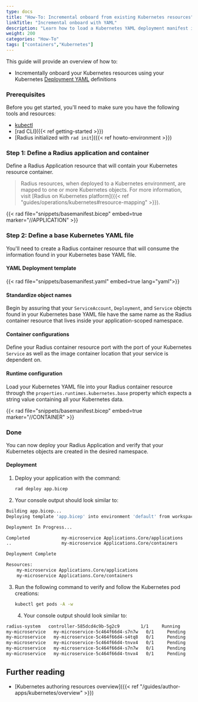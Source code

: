 ```yaml
---
type: docs
title: "How-To: Incremental onboard from existing Kubernetes resources"
linkTitle: "Incremental onboard with YAML"
description: "Learn how to load a Kubernetes YAML deployment manifest into Radius and have Radius override properties on top of the user-given base resources"
weight: 200
categories: "How-To"
tags: ["containers","Kubernetes"]
---
```


This guide will provide an overview of how to:

- Incrementally onboard your Kubernetes resources using your Kubernetes [Deployment YAML](https://kubernetes.io/docs/concepts/workloads/controllers/deployment/#writing-a-deployment-spec) definitions

### Prerequisites

Before you get started, you'll need to make sure you have the following tools and resources:

- [kubectl](https://kubernetes.io/docs/tasks/tools/install-kubectl/)
- [rad CLI]({{< ref getting-started >}})
- [Radius initialized with `rad init`]({{< ref howto-environment >}})

### Step 1: Define a Radius application and container

Define a Radius Application resource that will contain your Kubernetes resource container.

> Radius resources, when deployed to a Kubernetes environment, are mapped to one or more Kubernetes objects. For more information, visit [Radius on Kubernetes platform]({{< ref "guides/operations/kubernetes#resource-mapping" >}}).

{{< rad file="snippets/basemanifest.bicep" embed=true marker="//APPLICATION" >}}

### Step 2: Define a base Kubernetes YAML file

You'll need to create a Radius container resource that will consume the information found in your Kubernetes base YAML file.

#### YAML Deployment template

{{< rad file="snippets/basemanifest.yaml" embed=true lang="yaml">}}

#### Standardize object names

Begin by assuring that your `ServiceAccount`, `Deployment`, and `Service` objects found in your Kubernetes base YAML file have the same name as the Radius container resource that lives inside your application-scoped namespace.

#### Container configurations

Define your Radius container resource port with the port of your Kubernetes `Service` as well as the image container location that your service is dependent on.

#### Runtime configuration

Load your Kubernetes YAML file into your Radius container resource through the `properties.runtimes.kubernetes.base` property which expects a string value containing all your Kubernetes data.

{{< rad file="snippets/basemanifest.bicep" embed=true marker="//CONTAINER" >}}

### Done

You can now deploy your Radius Application and verify that your Kubernetes objects are created in the desired namespace. 

#### Deployment


1. Deploy your application with the command:

    ```bash
    rad deploy app.bicep
    ```

2. Your console output should look similar to:

```bash
Building app.bicep...
Deploying template 'app.bicep' into environment 'default' from workspace 'default'...

Deployment In Progress...

Completed            my-microservice Applications.Core/applications
..                   my-microservice Applications.Core/containers

Deployment Complete

Resources:
    my-microservice Applications.Core/applications
    my-microservice Applications.Core/containers
```

3. Run the following command to verify and follow the Kubernetes pod creations: 
    ```bash
    kubectl get pods -A -w
    ```
    4. Your console output should look similar to:
```bash
radius-system   controller-585dcd4c9b-5g2c9        1/1     Running            5 (91s ago)     13m
my-microservice   my-microservice-5c464f66d4-s7n7w   0/1     Pending            0               0s
my-microservice   my-microservice-5c464f66d4-s4tq8   0/1     Pending            0               0s
my-microservice   my-microservice-5c464f66d4-tnvx4   0/1     Pending            0               0s
my-microservice   my-microservice-5c464f66d4-s7n7w   0/1     Pending            0               0s
my-microservice   my-microservice-5c464f66d4-tnvx4   0/1     Pending            0               0s
```

## Further reading

- [Kubernetes authoring resources overview]({{< ref "/guides/author-apps/kubernetes/overview" >}})

